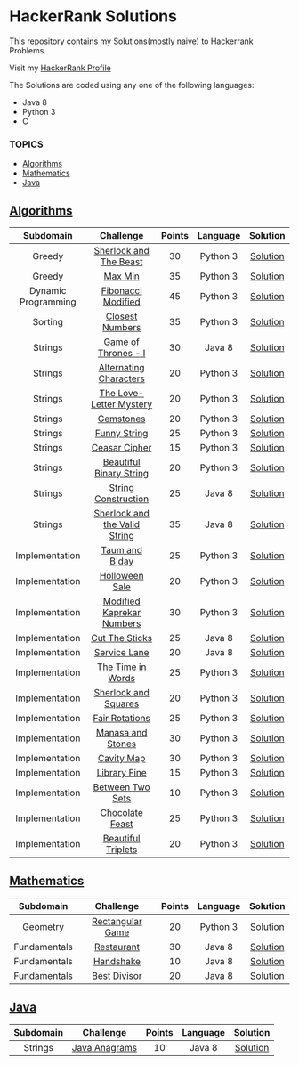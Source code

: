 # HackerRank Solutions
<p>This repository contains my Solutions(mostly naive) to Hackerrank Problems.</p>
<p>Visit my <a href="https://www.hackerrank.com/shivaansh_1998" rel="nofollow">HackerRank Profile</a></p>
The Solutions are coded using any one of the following languages:
<ul>
  <li>Java 8</li>
  <li>Python 3</li>
  <li>C</li>
</ul>
<h3>TOPICS</h3>
<ul>
  <li><a href="#Algorithms">Algorithms</a></li>
  <li><a href="#Mathematics">Mathematics</a></li>
  <li><a href="#Java">Java</a></li>
</ul>
<h2><a id="Algorithms" class="anchor" aria-hidden="true" href="#Algorithms">Algorithms</a></h2>
<table>
  <thead>
    <tr>
      <th align="center">Subdomain</th>
      <th align="center">Challenge</th>
      <th align="center">Points</th>
      <th align="center">Language</th>
      <th align="center">Solution</th>
    </tr>
  </thead>
  <tbody>
    <tr>
      <td align="center">Greedy</td>
      <td align="center"><a href="https://www.hackerrank.com/challenges/sherlock-and-the-beast/problem" rel="nofollow">Sherlock and The Beast</a></td>
      <td align="center">30</td>
      <td align="center">Python 3</td>
      <td align="center"><a href="https://github.com/shiv-1998/HackerRank-Solutions/blob/master/Algorithms/Greedy/Sherlock%20and%20the%20Beast.py">Solution</a></td>
    </tr>
    <tr>
      <td align="center">Greedy</td>
      <td align="center"><a href="https://www.hackerrank.com/challenges/angry-children/problem" rel="nofollow">Max Min</a></td>
      <td align="center">35</td>
      <td align="center">Python 3</td>
      <td align="center"><a href="https://www.hackerrank.com/challenges/angry-children/submissions/code/90942377">Solution</a></td>
    </tr>
    <tr>
      <td align="center">Dynamic Programming</td>
      <td align="center"><a href="https://www.hackerrank.com/challenges/fibonacci-modified/problem" rel="nofollow">Fibonacci Modified</a></td>
      <td align="center">45</td>
      <td align="center">Python 3</td>
      <td align="center"><a href="https://www.hackerrank.com/challenges/fibonacci-modified/submissions/code/91461717">Solution</a></td>
    </tr>
    <tr>
      <td align="center">Sorting</td>
      <td align="center"><a href="https://www.hackerrank.com/challenges/closest-numbers/problem?isFullScreen=false" rel="nofollow">Closest Numbers</a></td>
      <td align="center">35</td>
      <td align="center">Python 3</td>
      <td align="center"><a href="https://www.hackerrank.com/challenges/closest-numbers/submissions/code/92424217">Solution</a></td>
    </tr>
    <tr>
      <td align="center">Strings</td>
      <td align="center"><a href="https://www.hackerrank.com/challenges/game-of-thrones/problem?isFullScreen=false" rel="nofollow">Game of Thrones - I</a></td>
      <td align="center">30</td>
      <td align="center">Java 8</td>
      <td align="center"><a href="https://www.hackerrank.com/challenges/game-of-thrones/submissions/code/92525277">Solution</a></td>
    </tr>
    <tr>
      <td align="center">Strings</td>
      <td align="center"><a href="https://www.hackerrank.com/challenges/alternating-characters/problem" rel="nofollow">Alternating Characters</a></td>
      <td align="center">20</td>
      <td align="center">Python 3</td>
      <td align="center"><a href="https://www.hackerrank.com/challenges/alternating-characters/submissions/code/92242379">Solution</a></td>
    </tr>
    <tr>
      <td align="center">Strings</td>
      <td align="center"><a href="https://www.hackerrank.com/challenges/the-love-letter-mystery/problem" rel="nofollow">The Love-Letter Mystery</a></td>
      <td align="center">20</td>
      <td align="center">Python 3</td>
      <td align="center"><a href="https://www.hackerrank.com/challenges/the-love-letter-mystery/submissions/code/92150224">Solution</a></td>
    </tr>
    <tr>
      <td align="center">Strings</td>
      <td align="center"><a href="https://www.hackerrank.com/challenges/gem-stones/problem" rel="nofollow">Gemstones</a></td>
      <td align="center">20</td>
      <td align="center">Python 3</td>
      <td align="center"><a href="https://www.hackerrank.com/challenges/gem-stones/submissions/code/92059523">Solution</a></td>
    </tr>
    <tr>
      <td align="center">Strings</td>
      <td align="center"><a href="https://www.hackerrank.com/challenges/funny-string/problem" rel="nofollow">Funny String</a></td>
      <td align="center">25</td>
      <td align="center">Python 3</td>
      <td align="center"><a href="https://www.hackerrank.com/challenges/funny-string/submissions/code/91981361">Solution</a></td>
    </tr>
    <tr>
      <td align="center">Strings</td>
      <td align="center"><a href="https://www.hackerrank.com/challenges/caesar-cipher-1/problem" rel="nofollow">Ceasar Cipher</a></td>
      <td align="center">15</td>
      <td align="center">Python 3</td>
      <td align="center"><a href="https://www.hackerrank.com/challenges/caesar-cipher-1/submissions/code/91435036">Solution</a></td>
    </tr>
    <tr>
      <td align="center">Strings</td>
      <td align="center"><a href="https://www.hackerrank.com/challenges/beautiful-binary-string/problem" rel="nofollow">Beautiful Binary String</a></td>
      <td align="center">20</td>
      <td align="center">Python 3</td>
      <td align="center"><a href="https://www.hackerrank.com/challenges/beautiful-binary-string/submissions/code/91361202">Solution</a></td>
    </tr>
    <tr>
      <td align="center">Strings</td>
      <td align="center"><a href="https://www.hackerrank.com/challenges/string-construction/copy-from/92795215" rel="nofollow">String Construction</a></td>
      <td align="center">25</td>
      <td align="center">Java 8</td>
      <td align="center"><a href="https://github.com/shiv-1998/HackerRank-Solutions/blob/master/Algorithms/Strings/String%20Construction.java">Solution</a></td>
    </tr>
    <tr>
      <td align="center">Strings</td>
      <td align="center"><a href="https://www.hackerrank.com/challenges/sherlock-and-valid-string/problem?isFullScreen=false" rel="nofollow">Sherlock and the Valid String</a></td>
      <td align="center">35</td>
      <td align="center">Java 8</td>
      <td align="center"><a href="https://github.com/shiv-1998/HackerRank-Solutions/blob/master/Algorithms/Strings/Sherlock%20and%20the%20Valid%20String.java">Solution</a></td>
    </tr>
    <tr>
      <td align="center">Implementation</td>
      <td align="center"><a href="https://www.hackerrank.com/challenges/taum-and-bday/problem" rel="nofollow">Taum and B'day</a></td>
      <td align="center">25</td>
      <td align="center">Python 3</td>
      <td align="center"><a href="https://www.hackerrank.com/challenges/taum-and-bday/submissions/code/90804442">Solution</a></td>
    </tr>
    <tr>
      <td align="center">Implementation</td>
      <td align="center"><a href="https://www.hackerrank.com/challenges/halloween-sale/problem" rel="nofollow">Holloween Sale</a></td>
      <td align="center">20</td>
      <td align="center">Python 3</td>
      <td align="center"><a href="https://www.hackerrank.com/challenges/halloween-sale/submissions/code/90875050">Solution</a></td>
    </tr>
    <tr>
      <td align="center">Implementation</td>
      <td align="center"><a href="https://www.hackerrank.com/challenges/kaprekar-numbers/problem" rel="nofollow">Modified Kaprekar Numbers</a></td>
      <td align="center">30</td>
      <td align="center">Python 3</td>
      <td align="center"><a href="https://www.hackerrank.com/challenges/kaprekar-numbers/submissions/code/91920031">Solution</a></td>
    </tr>
    <tr>
      <td align="center">Implementation</td>
      <td align="center"><a href="https://www.hackerrank.com/challenges/cut-the-sticks/problem" rel="nofollow">Cut The Sticks</a></td>
      <td align="center">25</td>
      <td align="center">Java 8</td>
      <td align="center"><a href="https://www.hackerrank.com/challenges/cut-the-sticks/submissions/code/91846198">Solution</a></td>
    </tr>
    <tr>
      <td align="center">Implementation</td>
      <td align="center"><a href="https://www.hackerrank.com/challenges/service-lane/problem" rel="nofollow">Service Lane</a></td>
      <td align="center">20</td>
      <td align="center">Java 8</td>
      <td align="center"><a href="https://www.hackerrank.com/challenges/service-lane/submissions/code/91681530">Solution</a></td>
    </tr>
    <tr>
      <td align="center">Implementation</td>
      <td align="center"><a href="https://www.hackerrank.com/challenges/the-time-in-words/problem" rel="nofollow">The Time in Words</a></td>
      <td align="center">25</td>
      <td align="center">Python 3</td>
      <td align="center"><a href="https://www.hackerrank.com/challenges/the-time-in-words/submissions/code/91594245">Solution</a></td>
    </tr>
    <tr>
      <td align="center">Implementation</td>
      <td align="center"><a href="https://www.hackerrank.com/challenges/sherlock-and-squares/problem" rel="nofollow">Sherlock and Squares</a></td>
      <td align="center">20</td>
      <td align="center">Python 3</td>
      <td align="center"><a href="https://www.hackerrank.com/challenges/sherlock-and-squares/submissions/code/91366069">Solution</a></td>
    </tr>
    <tr>
      <td align="center">Implementation</td>
      <td align="center"><a href="https://www.hackerrank.com/challenges/fair-rations/problem" rel="nofollow">Fair Rotations</a></td>
      <td align="center">25</td>
      <td align="center">Python 3</td>
      <td align="center"><a href="https://www.hackerrank.com/challenges/fair-rations/submissions/code/91298309">Solution</a></td>
    </tr>
    <tr>
      <td align="center">Implementation</td>
      <td align="center"><a href="https://www.hackerrank.com/challenges/manasa-and-stones/problem" rel="nofollow">Manasa and Stones</a></td>
      <td align="center">30</td>
      <td align="center">Python 3</td>
      <td align="center"><a href="https://www.hackerrank.com/challenges/manasa-and-stones/submissions/code/91220566">Solution</a></td>
    </tr>
    <tr>
      <td align="center">Implementation</td>
      <td align="center"><a href="https://www.hackerrank.com/challenges/cavity-map/problem" rel="nofollow">Cavity Map</a></td>
      <td align="center">30</td>
      <td align="center">Python 3</td>
      <td align="center"><a href="https://www.hackerrank.com/challenges/cavity-map/submissions/code/91135659">Solution</a></td>
    </tr>
    <tr>
      <td align="center">Implementation</td>
      <td align="center"><a href="https://www.hackerrank.com/challenges/library-fine/problem" rel="nofollow">Library Fine</a></td>
      <td align="center">15</td>
      <td align="center">Python 3</td>
      <td align="center"><a href="https://www.hackerrank.com/challenges/library-fine/submissions/code/91130364">Solution</a></td>
    </tr>
    <tr>
      <td align="center">Implementation</td>
      <td align="center"><a href="https://www.hackerrank.com/challenges/between-two-sets/problem" rel="nofollow">Between Two Sets</a></td>
      <td align="center">10</td>
      <td align="center">Python 3</td>
      <td align="center"><a href="https://www.hackerrank.com/challenges/between-two-sets/submissions/code/91056193">Solution</a></td>
    </tr>
    <tr>
      <td align="center">Implementation</td>
      <td align="center"><a href="https://www.hackerrank.com/challenges/chocolate-feast/problem" rel="nofollow">Chocolate Feast</a></td>
      <td align="center">25</td>
      <td align="center">Python 3</td>
      <td align="center"><a href="https://www.hackerrank.com/challenges/chocolate-feast/submissions/code/91047643">Solution</a></td>
    </tr>
    <tr>
      <td align="center">Implementation</td>
      <td align="center"><a href="https://www.hackerrank.com/challenges/beautiful-triplets/problem" rel="nofollow">Beautiful Triplets</a></td>
      <td align="center">20</td>
      <td align="center">Python 3</td>
      <td align="center"><a href="https://www.hackerrank.com/challenges/beautiful-triplets/submissions/code/90876241">Solution</a></td>
    </tr>
   </tbody>
</table>
<h2><a id="Mathematics" class="anchor" aria-hidden="true" href="#Mathematics">Mathematics</a></h2>
<table>
  <thead>
    <tr>
      <th align="center">Subdomain</th>
      <th align="center">Challenge</th>
      <th align="center">Points</th>
      <th align="center">Language</th>
      <th align="center">Solution</th>
    </tr>
  </thead>
  <tbody>
    <tr>
      <td align="center">Geometry</td>
      <td align="center"><a href="https://www.hackerrank.com/challenges/rectangular-game/problem" rel="nofollow">Rectangular Game</a></td>
      <td align="center">20</td>
      <td align="center">Python 3</td>
      <td align="center"><a href="https://www.hackerrank.com/challenges/rectangular-game/submissions/code/91765155">Solution</a></td>
    </tr>
    <tr>
      <td align="center">Fundamentals</td>
      <td align="center"><a href="https://www.hackerrank.com/challenges/restaurant/problem?isFullScreen=false&utm_campaign=challenge-recommendation&utm_medium=email&utm_source=24-hour-campaign" rel="nofollow">Restaurant</a></td>
      <td align="center">30</td>
      <td align="center">Java 8</td>
      <td align="center"><a href="https://www.hackerrank.com/challenges/restaurant/submissions/code/92629961">Solution</a></td>
    </tr>
    <tr>
      <td align="center">Fundamentals</td>
      <td align="center"><a href="https://www.hackerrank.com/challenges/handshake/problem" rel="nofollow">Handshake</a></td>
      <td align="center">10</td>
      <td align="center">Java 8</td>
      <td align="center"><a href="https://www.hackerrank.com/challenges/handshake/submissions/code/92337015">Solution</a></td>
    </tr>
    <tr>
      <td align="center">Fundamentals</td>
      <td align="center"><a href="https://www.hackerrank.com/challenges/best-divisor/problem?isFullScreen=false" rel="nofollow">Best Divisor</a></td>
      <td align="center">20</td>
      <td align="center">Java 8</td>
      <td align="center"><a href="https://www.hackerrank.com/challenges/best-divisor/submissions/code/92501683">Solution</a></td>
    </tr>
  </tbody>
 </table>
<h2><a id="Java" class="anchor" aria-hidden="true" href="#Java">Java</a></h2>
<table>
  <thead>
    <tr>
      <th align="center">Subdomain</th>
      <th align="center">Challenge</th>
      <th align="center">Points</th>
      <th align="center">Language</th>
      <th align="center">Solution</th>
    </tr>
  </thead>
  <tbody>
    <tr>
      <td align="center">Strings</td>
      <td align="center"><a href="https://www.hackerrank.com/challenges/java-anagrams/problem?isFullScreen=false" rel="nofollow">Java Anagrams</a></td>
      <td align="center">10</td>
      <td align="center">Java 8</td>
      <td align="center"><a href="https://github.com/shiv-1998/HackerRank-Solutions/blob/master/Java/Strings/Java%20Anagrams.java">Solution</a></td>
    </tr>
  </tbody>
</table>
